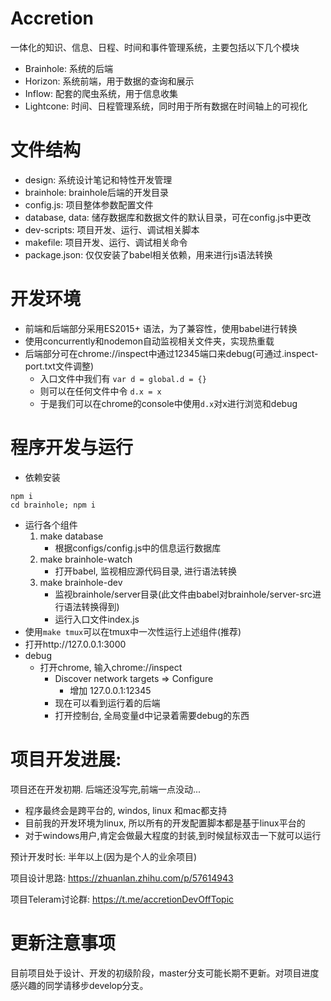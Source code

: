 # Accretion
一体化的知识、信息、日程、时间和事件管理系统，主要包括以下几个模块

* Brainhole: 系统的后端
* Horizon: 系统前端，用于数据的查询和展示
* Inflow: 配套的爬虫系统，用于信息收集
* Lightcone: 时间、日程管理系统，同时用于所有数据在时间轴上的可视化

# 文件结构
* design: 系统设计笔记和特性开发管理
* brainhole: brainhole后端的开发目录
* config.js: 项目整体参数配置文件
* database, data: 储存数据库和数据文件的默认目录，可在config.js中更改
* dev-scripts: 项目开发、运行、调试相关脚本
* makefile: 项目开发、运行、调试相关命令
* package.json: 仅仅安装了babel相关依赖，用来进行js语法转换

# 开发环境
* 前端和后端部分采用ES2015+ 语法，为了兼容性，使用babel进行转换
* 使用concurrently和nodemon自动监视相关文件夹，实现热重载
* 后端部分可在chrome://inspect中通过12345端口来debug(可通过.inspect-port.txt文件调整)
    * 入口文件中我们有 `var d = global.d = {}`
    * 则可以在任何文件中令 `d.x = x`
    * 于是我们可以在chrome的console中使用`d.x`对x进行浏览和debug
# 程序开发与运行
* 依赖安装
```
npm i
cd brainhole; npm i
```
* 运行各个组件
  1. make database
      * 根据configs/config.js中的信息运行数据库
  2. make brainhole-watch
      * 打开babel, 监视相应源代码目录, 进行语法转换
  3. make brainhole-dev
      * 监视brainhole/server目录(此文件由babel对brainhole/server-src进行语法转换得到)
      * 运行入口文件index.js
* 使用`make tmux`可以在tmux中一次性运行上述组件(推荐)
* 打开http://127.0.0.1:3000
* debug
  * 打开chrome, 输入chrome://inspect
    * Discover network targets => Configure
      * 增加 127.0.0.1:12345
    * 现在可以看到运行着的后端
    * 打开控制台, 全局变量d中记录着需要debug的东西

# 项目开发进展:
  项目还在开发初期. 后端还没写完,前端一点没动...

* 程序最终会是跨平台的, windos, linux 和mac都支持
* 目前我的开发环境为linux, 所以所有的开发配置脚本都是基于linux平台的
* 对于windows用户,肯定会做最大程度的封装,到时候鼠标双击一下就可以运行

预计开发时长: 半年以上(因为是个人的业余项目)

项目设计思路: https://zhuanlan.zhihu.com/p/57614943

项目Teleram讨论群: https://t.me/accretionDevOffTopic

# 更新注意事项
目前项目处于设计、开发的初级阶段，master分支可能长期不更新。对项目进度感兴趣的同学请移步develop分支。
